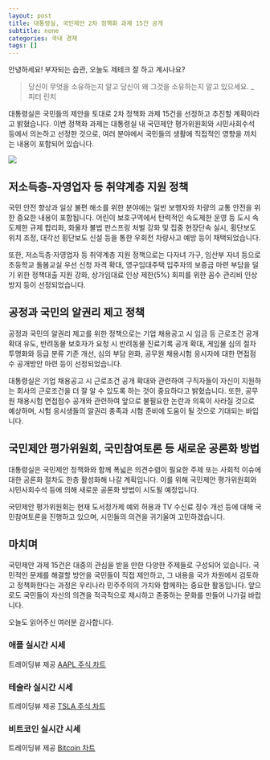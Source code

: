 ```yaml
---
layout: post
title: 대통령실, 국민제안 2차 정책화 과제 15건 공개
subtitle: none
categories: 국내 경제
tags: []
---
```


안녕하세요! 부자되는 습관, 오늘도 제테크 잘 하고 계시나요?

> 당신이 무엇을 소유하는지 알고 당신이 왜 그것을 소유하는지 알고 있으세요. _ 피터 린치




대통령실은 국민들의 제안을 토대로 2차 정책화 과제 15건을 선정하고 추진할 계획이라고 밝혔습니다. 이번 정책화 과제는 대통령실 내 국민제안 평가위원회와 시민사회수석 등에서 의논하고 선정한 것으로, 여러 분야에서 국민들의 생활에 직접적인 영향을 끼치는 내용이 포함되어 있습니다.



![](https://source.unsplash.com/800x450/?luxury)

##  저소득층-자영업자 등 취약계층 지원 정책

국민 안전 향상과 일상 불편 해소를 위한 분야에는 일반 보행자와 차량의 교통 안전을 위한 중요한 내용이 포함됩니다. 어린이 보호구역에서 탄력적인 속도제한 운영 등 도시 속도제한 규제 합리화, 화물차 불법 판스프링 처벌 강화 및 집중 현장단속 실시, 횡단보도 위치 조정, 대각선 횡단보도 신설 등을 통한 우회전 차량사고 예방 등이 채택되었습니다.

또한, 저소득층·자영업자 등 취약계층 지원 정책으로는 다자녀 가구, 임산부 자녀 등으로 초등학교 돌봄교실 우선 신청 자격 확대, 영구임대주택 입주자의 보증금 마련 부담을 덜기 위한 정책대출 지원 강화, 상가임대료 인상 제한(5%) 회피를 위한 꼼수 관리비 인상 방지 등이 선정되었습니다.

## 공정과 국민의 알권리 제고 정책

공정과 국민의 알권리 제고를 위한 정책으로는 기업 채용공고 시 임금 등 근로조건 공개 확대 유도, 반려동물 보호자가 요청 시 반려동물 진료기록 공개 확대, 게임물 심의 절차 투명화와 등급 분류 기준 개선, 심의 부담 완화, 공무원 채용시험 응시자에 대한 면접점수 공개방안 마련 등이 선정되었습니다.

대통령실은 기업 채용공고 시 근로조건 공개 확대와 관련하여 구직자들이 자신이 지원하는 회사의 근로조건을 더 잘 알 수 있도록 하는 것이 중요하다고 밝혔습니다. 또한, 공무원 채용시험 면접점수 공개와 관련하여 앞으로 불필요한 논란과 의혹이 사라질 것으로 예상하며, 시험 응시생들의 알권리 충족과 시험 준비에 도움이 될 것으로 기대되는 바입니다.

## 국민제안 평가위원회, 국민참여토론 등 새로운 공론화 방법

대통령실은 국민제안 정책화와 함께 폭넓은 의견수렴이 필요한 주제 또는 사회적 이슈에 대한 공론화 절차도 한층 활성화해 나갈 계획입니다. 이를 위해 국민제안 평가위원회와 시민사회수석 등에 의해 새로운 공론화 방법이 시도될 예정입니다.

국민제안 평가위원회는 현재 도서정가제 예외 허용과 TV 수신료 징수 개선 등에 대해 국민참여토론을 진행하고 있으며, 시민들의 의견을 귀기울여 고민하겠습니다.

## 마치며

국민제안 과제 15건은 대중의 관심을 받을 만한 다양한 주제들로 구성되어 있습니다. 국민적인 문제를 해결할 방안을 국민들이 직접 제안하고, 그 내용을 국가 차원에서 검토하고 정책화한다는 과정은 우리나라 민주주의의 가치와 함께하는 중요한 활동입니다. 앞으로도 국민들이 자신의 의견을 적극적으로 제시하고 존중하는 문화를 만들어 나가길 바랍니다.

오늘도 읽어주신 여러분 감사합니다.

### 애플 실시간 시세


<!-- TradingView Widget BEGIN -->
<div class="tradingview-widget-container">
  <div id="tradingview_6a264"></div>
  <div class="tradingview-widget-copyright">트레이딩뷰 제공 <a href="https://kr.tradingview.com/symbols/NASDAQ-AAPL/" rel="noopener" target="_blank"><span class="blue-text">AAPL 주식 차트</span></a></div>
  <script type="text/javascript" src="https://s3.tradingview.com/tv.js"></script>
  <script type="text/javascript">
  new TradingView.widget(
  {
  "autosize": true,
  "symbol": "NASDAQ:AAPL",
  "interval": "D",
  "timezone": "Asia/Seoul",
  "theme": "light",
  "style": "1",
  "locale": "kr",
  "toolbar_bg": "#f1f3f6",
  "enable_publishing": false,
  "hide_top_toolbar": true,
  "hide_legend": true,
  "save_image": false,
  "container_id": "tradingview_6a264"
}
  );
  </script>
</div>
<!-- TradingView Widget END -->


### 테슬라 실시간 시세


<!-- TradingView Widget BEGIN -->
<div class="tradingview-widget-container">
  <div id="tradingview_39d77"></div>
  <div class="tradingview-widget-copyright">트레이딩뷰 제공 <a href="https://kr.tradingview.com/symbols/NASDAQ-TSLA/" rel="noopener" target="_blank"><span class="blue-text">TSLA 주식 차트</span></a></div>
  <script type="text/javascript" src="https://s3.tradingview.com/tv.js"></script>
  <script type="text/javascript">
  new TradingView.widget(
  {
  "autosize": true,
  "symbol": "NASDAQ:TSLA",
  "interval": "D",
  "timezone": "Asia/Seoul",
  "theme": "light",
  "style": "1",
  "locale": "kr",
  "toolbar_bg": "#f1f3f6",
  "enable_publishing": false,
  "hide_top_toolbar": true,
  "hide_legend": true,
  "save_image": false,
  "container_id": "tradingview_39d77"
}
  );
  </script>
</div>
<!-- TradingView Widget END -->


### 비트코인 실시간 시세


<!-- TradingView Widget BEGIN -->
<div class="tradingview-widget-container">
  <div id="tradingview_3f91e"></div>
  <div class="tradingview-widget-copyright">트레이딩뷰 제공 <a href="https://kr.tradingview.com/symbols/BTCUSD/?exchange=BITSTAMP" rel="noopener" target="_blank"><span class="blue-text">Bitcoin 차트</span></a></div>
  <script type="text/javascript" src="https://s3.tradingview.com/tv.js"></script>
  <script type="text/javascript">
  new TradingView.widget(
  {
  "autosize": true,
  "symbol": "BITSTAMP:BTCUSD",
  "interval": "D",
  "timezone": "Asia/Seoul",
  "theme": "light",
  "style": "1",
  "locale": "kr",
  "toolbar_bg": "#f1f3f6",
  "enable_publishing": false,
  "hide_top_toolbar": true,
  "hide_legend": true,
  "save_image": false,
  "container_id": "tradingview_3f91e"
}
  );
  </script>
</div>
<!-- TradingView Widget END -->

